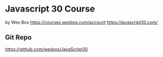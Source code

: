 # Javascript 30 Course
by Wes Bos
https://courses.wesbos.com/account
https://javascript30.com/

## Git Repo
https://github.com/wesbos/JavaScript30